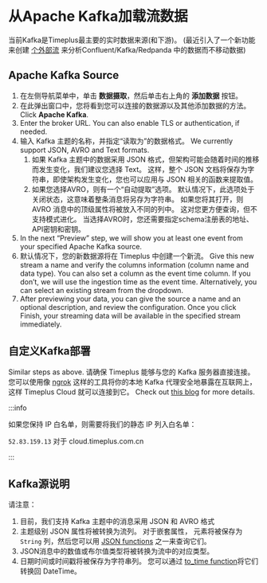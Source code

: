 # 从Apache Kafka加载流数据

当前Kafka是Timeplus最主要的实时数据来源(和下游)。 (最近引入了一个新功能来创建 [个外部流](working-with-streams#external_stream) 来分析Confluent/Kafka/Redpanda 中的数据而不移动数据)

## Apache Kafka Source

1. 在左侧导航菜单中，单击 **数据摄取**，然后单击右上角的 **添加数据** 按钮。
2. 在此弹出窗口中，您将看到您可以连接的数据源以及其他添加数据的方法。 Click **Apache Kafka**.
3. Enter the broker URL. You can also enable TLS or authentication, if needed.
4. 输入 Kafka 主题的名称，并指定“读取为”的数据格式。 We currently support JSON, AVRO and Text formats.
   1. 如果 Kafka 主题中的数据采用 JSON 格式，但架构可能会随着时间的推移而发生变化，我们建议您选择 Text。 这样，整个 JSON 文档将保存为字符串，即使架构发生变化，您也可以应用与 JSON 相关的函数来提取值。
   2. 如果您选择AVRO，则有一个“自动提取”选项。 默认情况下，此选项处于关闭状态，这意味着整条消息将另存为字符串。 如果您将其打开，则 AVRO 消息中的顶级属性将被放入不同的列中。 这对您更方便查询，但不支持模式进化。 当选择AVRO时，您还需要指定schema注册表的地址、API密钥和密钥。
5. In the next “Preview” step, we will show you at least one event from your specified Apache Kafka source.
6. 默认情况下，您的新数据源将在 Timeplus 中创建一个新流。 Give this new stream a name and verify the columns information (column name and data type). You can also set a column as the event time column. If you don’t, we will use the ingestion time as the event time. Alternatively, you can select an existing stream from the dropdown.
7. After previewing your data, you can give the source a name and an optional description, and review the configuration. Once you click Finish, your streaming data will be available in the specified stream immediately.

## 自定义Kafka部署

Similar steps as above. 请确保 Timeplus 能够与您的 Kafka 服务器直接连接。 您可以使用像 [ngrok](https://ngrok.com) 这样的工具将你的本地 Kafka 代理安全地暴露在互联网上，这样 Timeplus Cloud 就可以连接到它。 Check out [this blog](https://www.timeplus.com/post/timeplus-cloud-with-ngrok) for more details.

:::info

如果您保持 IP 白名单，则需要将我们的静态 IP 列入白名单：

`52.83.159.13` 对于 cloud.timeplus.com.cn

:::

## Kafka源说明

请注意：

1. 目前，我们支持 Kafka 主题中的消息采用 JSON 和 AVRO 格式
2. 主题级别 JSON 属性将被转换为流列。 对于嵌套属性， 元素将被保存为 `String` 列，然后您可以用 [JSON functions](functions_for_json) 之一来查询它们。
3. JSON消息中的数值或布尔值类型将被转换为流中的对应类型。
4. 日期时间或时间戳将被保存为字符串列。 您可以通过 [to_time function](functions_for_type#to_time)将它们转换回 DateTime。
